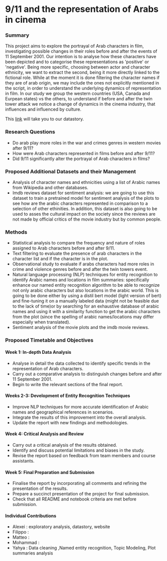 # 9/11 and the representation of Arabs in cinema

### Summary
This project aims to explore the portrayal of Arab characters in film, investigating possible changes in their roles before and after the events of 11 September 2001. Our intention is to analyse how these characters have been depicted and to categorise these representations as 'positive' or 'negative'. 
Being more specific, choosing between actor and character ethnicity, we want to extract the second, being it more directly linked to the fictional role. While at the moment it is done filtering the character names if they are of arab origin, we may include the ones not explicitly mentioned in the script, in order to understand the underlying dynamics of representation in film. 
In our study we group the western countries (USA, Canada and Eurpean states) vs the others, to understand if before and after the twin tower attack we notice a change of dynamics in the cinema industry, that influences and influenced by culture.

This [link](https://alexei-erm.github.io) will take you to our datastory.

### Research Questions
- Do arab play more roles in the war and crimes genres in western movies after 9/11?
- How were Arab characters represented in films before and after 9/11?
- Did 9/11 significantly alter the portrayal of Arab characters in films?
  

### Proposed Additional Datasets and their Management
- Analysis of character names and ethnicities using a list of Arabic names from Wikipedia and other databases.
- Imdb reviews dataset for sentiment analysis: we are going to use this dataset to train a pretrained model for sentiment analysis of the plots to see how are the arabic characters represented in comparison to a selection of other ethinities. In addition, this dataset is also going to be used to asses the cultural impact on the society since the reviews are not made by official critics of the movie industry but by common people.

### Methods
- Statistical analysis to compare the frequency and nature of roles assigned to Arab characters before and after 9/11.
- Text filtering to evaluate the presence of arab characters in the character list and if the character is in the plot.
- Observational study to evaluate if arabs characters had more roles in crime and violence genres before and after the twin towers event.
- Natural language processing (NLP) techniques for entity recognition to identify Arabic names and locations in film summaries: specifically enhance our named entity recognition algorithm to be able to recognize not only arabic characters but also locations in the arabic world. This is going to be done either by using a distil bert model (light version of bert) and fine-tuning it on a manually labeled data (might not be feasible due to the lack of time)or by searching for an exhaustive database of arabic names and using it with a similarity function to get the arabic characters from the plot (since the spelling of arabic names/locations may differ especially when translated).
- Sentiment analysis of the movie plots and the imdb movie reviews.

### Proposed Timetable and Objectives
#### Week 1: In-depth Data Analysis
- Analyse in detail the data collected to identify specific trends in the representation of Arab characters.
- Carry out a comparative analysis to distinguish changes before and after 11 September 2001.
- Begin to write the relevant sections of the final report.

#### Weeks 2-3: Development of Entity Recognition Techniques
- Improve NLP techniques for more accurate identification of Arabic names and geographical references in scenarios.
- Integrate the results of this improvement into the overall analysis.
- Update the report with new findings and methodologies.

#### Week 4: Critical Analysis and Review
- Carry out a critical analysis of the results obtained.
- Identify and discuss potential limitations and biases in the study.
- Revise the report based on feedback from team members and course assistants.

#### Week 5: Final Preparation and Submission
- Finalise the report by incorporating all comments and refining the presentation of the results.
- Prepare a succinct presentation of the project for final submission.
- Check that all README and notebook criteria are met before submission.
 
#### Individual Contributions
- Alexei : exploratory analysis, datastory, website
- Filippo :
- Matteo :
- Mohammad :
- Yahya : Data cleaning ,Named entity recognition, Topic Modeling, Plot summaries analysis



